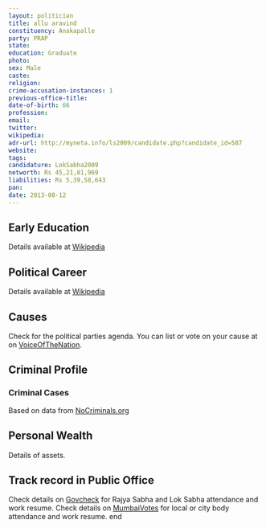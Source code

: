 ```yaml
---
layout: politician
title: allu aravind
constituency: Anakapalle 
party: PRAP
state: 
education: Graduate
photo: 
sex: Male
caste: 
religion: 
crime-accusation-instances: 1
previous-office-title: 
date-of-birth: 66
profession: 
email: 
twitter: 
wikipedia: 
adr-url: http://myneta.info/ls2009/candidate.php?candidate_id=587
website: 
tags: 
candidature: LokSabha2009
networth: Rs 45,21,81,969
liabilities: Rs 5,39,58,643
pan: 
date: 2013-08-12
---
```


## Early Education
Details available at [Wikipedia](http://www.wikipedia.org/wiki/)

## Political Career
Details available at [Wikipedia](http://www.wikipedia.org/wiki/)

## Causes 
Check for the political parties agenda. You can list or vote on your cause at on [VoiceOfTheNation](http://www.voiceofthenation.org).

## Criminal Profile

### Criminal Cases
Based on data from [NoCriminals.org](http://www.nocriminals.org)

## Personal Wealth
Details of assets.

## Track record in Public Office
Check details on [Govcheck](http://www.govcheck.org) for Rajya Sabha and Lok Sabha attendance and work resume. Check details on [MumbaiVotes](http://www.mumbaivotes.org) for local or city body attendance and work resume.
	end
